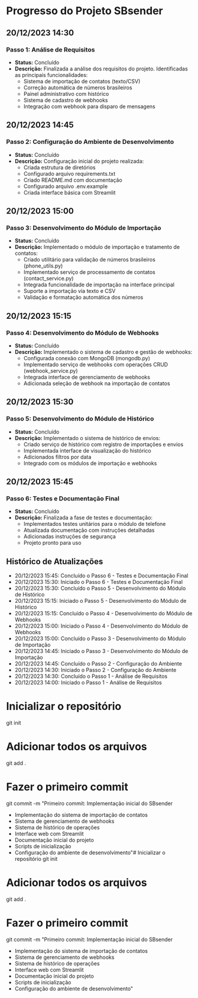 # Progresso do Projeto SBsender

## 20/12/2023 14:30
### Passo 1: Análise de Requisitos 
- **Status:** Concluído
- **Descrição:** Finalizada a análise dos requisitos do projeto. Identificadas as principais funcionalidades:
  - Sistema de importação de contatos (texto/CSV)
  - Correção automática de números brasileiros
  - Painel administrativo com histórico
  - Sistema de cadastro de webhooks
  - Integração com webhook para disparo de mensagens

## 20/12/2023 14:45
### Passo 2: Configuração do Ambiente de Desenvolvimento 
- **Status:** Concluído
- **Descrição:** Configuração inicial do projeto realizada:
  - Criada estrutura de diretórios
  - Configurado arquivo requirements.txt
  - Criado README.md com documentação
  - Configurado arquivo .env.example
  - Criada interface básica com Streamlit

## 20/12/2023 15:00
### Passo 3: Desenvolvimento do Módulo de Importação 
- **Status:** Concluído
- **Descrição:** Implementado o módulo de importação e tratamento de contatos:
  - Criado utilitário para validação de números brasileiros (phone_utils.py)
  - Implementado serviço de processamento de contatos (contact_service.py)
  - Integrada funcionalidade de importação na interface principal
  - Suporte a importação via texto e CSV
  - Validação e formatação automática dos números

## 20/12/2023 15:15
### Passo 4: Desenvolvimento do Módulo de Webhooks 
- **Status:** Concluído
- **Descrição:** Implementado o sistema de cadastro e gestão de webhooks:
  - Configurada conexão com MongoDB (mongodb.py)
  - Implementado serviço de webhooks com operações CRUD (webhook_service.py)
  - Integrada interface de gerenciamento de webhooks
  - Adicionada seleção de webhook na importação de contatos

## 20/12/2023 15:30
### Passo 5: Desenvolvimento do Módulo de Histórico 
- **Status:** Concluído
- **Descrição:** Implementado o sistema de histórico de envios:
  - Criado serviço de histórico com registro de importações e envios
  - Implementada interface de visualização do histórico
  - Adicionados filtros por data
  - Integrado com os módulos de importação e webhooks

## 20/12/2023 15:45
### Passo 6: Testes e Documentação Final 
- **Status:** Concluído
- **Descrição:** Finalizada a fase de testes e documentação:
  - Implementados testes unitários para o módulo de telefone
  - Atualizada documentação com instruções detalhadas
  - Adicionadas instruções de segurança
  - Projeto pronto para uso

## Histórico de Atualizações

- 20/12/2023 15:45: Concluído o Passo 6 - Testes e Documentação Final
- 20/12/2023 15:30: Iniciado o Passo 6 - Testes e Documentação Final
- 20/12/2023 15:30: Concluído o Passo 5 - Desenvolvimento do Módulo de Histórico
- 20/12/2023 15:15: Iniciado o Passo 5 - Desenvolvimento do Módulo de Histórico
- 20/12/2023 15:15: Concluído o Passo 4 - Desenvolvimento do Módulo de Webhooks
- 20/12/2023 15:00: Iniciado o Passo 4 - Desenvolvimento do Módulo de Webhooks
- 20/12/2023 15:00: Concluído o Passo 3 - Desenvolvimento do Módulo de Importação
- 20/12/2023 14:45: Iniciado o Passo 3 - Desenvolvimento do Módulo de Importação
- 20/12/2023 14:45: Concluído o Passo 2 - Configuração do Ambiente
- 20/12/2023 14:30: Iniciado o Passo 2 - Configuração do Ambiente
- 20/12/2023 14:30: Concluído o Passo 1 - Análise de Requisitos
- 20/12/2023 14:00: Iniciado o Passo 1 - Análise de Requisitos
# Inicializar o repositório
git init

# Adicionar todos os arquivos
git add .

# Fazer o primeiro commit
git commit -m "Primeiro commit: Implementação inicial do SBsender

- Implementação do sistema de importação de contatos
- Sistema de gerenciamento de webhooks
- Sistema de histórico de operações
- Interface web com Streamlit
- Documentação inicial do projeto
- Scripts de inicialização
- Configuração do ambiente de desenvolvimento"# Inicializar o repositório
git init

# Adicionar todos os arquivos
git add .

# Fazer o primeiro commit
git commit -m "Primeiro commit: Implementação inicial do SBsender

- Implementação do sistema de importação de contatos
- Sistema de gerenciamento de webhooks
- Sistema de histórico de operações
- Interface web com Streamlit
- Documentação inicial do projeto
- Scripts de inicialização
- Configuração do ambiente de desenvolvimento"


